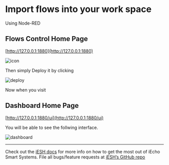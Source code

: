 # Import flows into your work space #

Using Node-RED

## Flows Control Home Page ##

[http://127.0.0.1:1880](http://127.0.0.1:1880)

![icon](https://ipool.remotewebaccess.com/wp-content/uploads/2019/03/photo_2019-03-17_19-34-16.jpg)

Then simply Deploy it by clicking

![deploy](https://ipool.remotewebaccess.com/wp-content/uploads/2019/03/deploy.png)

Now when you visit

## Dashboard Home Page ##

[http://127.0.0.1:1880/ui](http://127.0.0.1:1880/ui)

You will be able to see the follwing interface.

![dashboard](https://ipool.remotewebaccess.com/wp-content/uploads/2019/03/dashboard-480x330.png)

___

Check out the [iESH docs][iESH-docs] for more info on how to get the most out of iEcho Smart Systems. File all bugs/feature requests at [iESH’s GitHub repo][iESH-gh]

[iESH-docs]: https://exploi8.github.io/SHKit
[iESH-gh]:   https://github.com/exploi8/SHKit